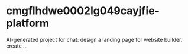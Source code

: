 # cmgflhdwe0002lg049cayjfie-platform
AI-generated project for chat: design a landing page for website builder. create ...
